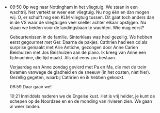 - 09:50 Op weg naar Nottingham in het vliegtuig. We staan in een wachtrij. Net vertekt er weer een vliegtuig. Nu nog één en dan mogen wij. O, er schuift nog een KLM vliegtuig tussen. Dit gaat toch anders dan in de VS waar de vliegtuigen veel sneller achter elkaar opstijgen. Nu staan we beiden voor de landingsbaan te wachten. Wie mag eerst?
  
  Gebeurtenissen in de familie. Sinterklaas was heel gezellig. We hebben eerst gegourmet met Ger. Daarna de pakjes. Cathrien had een cd als surprise gemaakt met Arie Antiche, gezongen door Anne Carien Beishuizen met Jos Beishuizen aan de piano. Ik kreeg van Anne een tijdmachine, die tijd maakt. Als dat eens zou bestaan.
  
  Verjaardag van Anne zondag gevierd met Pa en Ma, die met de trein kwamen vanwege de gladheid en de sneeuw (in het oosten, niet hier). Gezellig gegeten, waarbij Cathrien en ik hebben gekookt.
  
  09:59 Daar gaan we!
  
  10:21 Inmiddels naderen we de Engelse kust. Het is vrij helder, je kunt de schepen op de Noordzee en en de monding van rivieren zien. We gaan al weer landen.